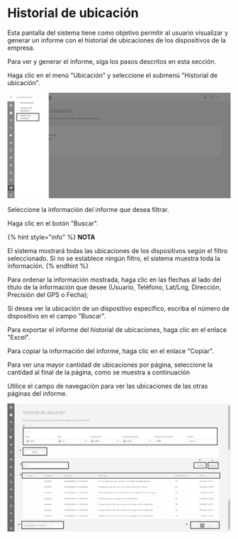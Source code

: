 # Historial de ubicación

Esta pantalla del sistema tiene como objetivo permitir al usuario visualizar y generar un informe con el historial de ubicaciones de los dispositivos de la empresa.

Para ver y generar el informe, siga los pasos descritos en esta sección.

Haga clic en el menú "Ubicación" y seleccione el submenú "Historial de ubicación".

![](<../.gitbook/assets/4 (4).png>)

Seleccione la información del informe que desea filtrar.

Haga clic en el botón "Buscar".

{% hint style="info" %}
**NOTA**

El sistema mostrará todas las ubicaciones de los dispositivos según el filtro seleccionado. Si no se establece ningún filtro, el sistema muestra toda la información.
{% endhint %}

Para ordenar la información mostrada, haga clic en las flechas al lado del título de la información que desee (Usuario, Teléfono, Lat/Lng, Dirección, Precisión del GPS o Fecha);

Si desea ver la ubicación de un dispositivo específico, escriba el número de dispositivo en el campo "Buscar".

Para exportar el informe del historial de ubicaciones, haga clic en el enlace "Excel".

Para copiar la información del informe, haga clic en el enlace "Copiar".

Para ver una mayor cantidad de ubicaciones por página, seleccione la cantidad al final de la página, como se muestra a continuación

Utilice el campo de navegación para ver las ubicaciones de las otras páginas del informe.

![](<../.gitbook/assets/5 (4).png>)
